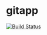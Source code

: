 # gitapp
[![Build Status](https://dev.azure.com/syamsasidharchukka/AgileProject/_apis/build/status%2FAzureDevOps1525.gitapp?branchName=master)](https://dev.azure.com/syamsasidharchukka/AgileProject/_build/latest?definitionId=5&branchName=master)
